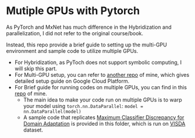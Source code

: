 # Mutiple GPUs with Pytorch

As PyTorch and MxNet has much difference in the Hybridization and parallelization, I did not refer to the original course/book.

Instead, this repo provide a brief guide to setting up the multi-GPU environment and sample code to utilize multiple GPUs.

* For Hybridization, as PyToch does not support symbolic computing, I will skip this part.
* For Multi-GPU setup, you can refer to [another repo](https://github.com/JiahongChen/Set-up-deep-learning-frameworks-with-GPU-on-Google-Cloud-Platform) of mine, which gives detailed setup guide on Google Cloud Platform.
* For Brief guide for running codes on multiple GPUs, you can find in this [repo](https://github.com/JiahongChen/multiGPU) of mine.
  * The main idea to make your code run on multiple GPUs is to warp your model using ```torch.nn.DataParallel```: ```model = nn.DataParallel(model)```
  * A sample code that replicates [Maximum Classifier Discrepancy for Domain Adaptation](https://github.com/mil-tokyo/MCD_DA) is provided in this folder, which is run on [VISDA](https://github.com/VisionLearningGroup/taskcv-2017-public) dataset.

